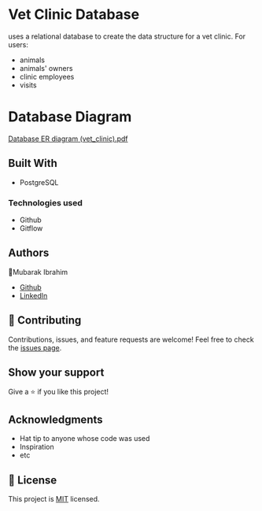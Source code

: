 # Vet Clinic Database
uses a relational database to create the data structure for a vet clinic. For users:
- animals
- animals' owners
- clinic employees
- visits

# Database Diagram
[Database ER diagram (vet_clinic).pdf](https://github.com/imubarak234/Vet-clinic-database/files/8115836/Database.ER.diagram.vet_clinic.pdf)


## Built With
- PostgreSQL

### Technologies used
- Github
- Gitflow

## Authors

:man:Mubarak Ibrahim
- [Github](https://github.com/imubarak234)
- [LinkedIn](www.linkedin.com/in/mubarak-ibrahim-mb)

## :handshake: Contributing
Contributions, issues, and feature requests are welcome!
Feel free to check the [issues page](../../issues/).
## Show your support

Give a :star:️ if you like this project!
## Acknowledgments
- Hat tip to anyone whose code was used
- Inspiration
- etc
## :memo: License
This project is [MIT]([./MIT.md](https://github.com/microverseinc/readme-template/blob/master/MIT.md)) licensed.
